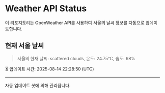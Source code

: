 
# Weather API Status

이 리포지토리는 OpenWeather API를 사용하여 서울의 날씨 정보를 자동으로 업데이트합니다.

## 현재 서울 날씨
> 서울의 현재 날씨: scattered clouds, 온도: 24.75°C, 습도: 98%

⏳ 업데이트 시간: 2025-08-14 22:28:50 (UTC)

---
자동 업데이트 봇에 의해 관리됩니다.
